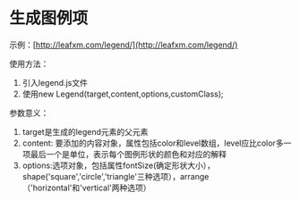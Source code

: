 # 生成图例项

示例：[http://leafxm.com/legend/](http://leafxm.com/legend/)

使用方法：

1. 引入legend.js文件
2. 使用new Legend(target,content,options,customClass);


参数意义：

1. target是生成的legend元素的父元素
2. content: 要添加的内容对象，属性包括color和level数组，level应比color多一项最后一个是单位，表示每个图例形状的颜色和对应的解释
3. options:选项对象，包括属性fontSize(确定形状大小），shape('square','circle','triangle'三种选项），arrange（'horizontal'和'vertical'两种选项）
